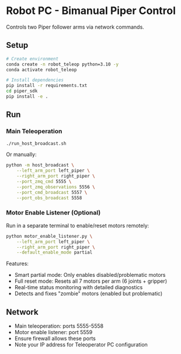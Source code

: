 # Robot PC - Bimanual Piper Control

Controls two Piper follower arms via network commands.

## Setup

```bash
# Create environment
conda create -n robot_teleop python=3.10 -y
conda activate robot_teleop

# Install dependencies
pip install -r requirements.txt
cd piper_sdk
pip install -e .
```

## Run

### Main Teleoperation

```bash
./run_host_broadcast.sh
```

Or manually:
```bash
python -m host_broadcast \
    --left_arm_port left_piper \
    --right_arm_port right_piper \
    --port_zmq_cmd 5555 \
    --port_zmq_observations 5556 \
    --port_cmd_broadcast 5557 \
    --port_obs_broadcast 5558
```

### Motor Enable Listener (Optional)

Run in a separate terminal to enable/reset motors remotely:

```bash
python motor_enable_listener.py \
    --left_arm_port left_piper \
    --right_arm_port right_piper \
    --default_enable_mode partial
```

Features:
- Smart partial mode: Only enables disabled/problematic motors
- Full reset mode: Resets all 7 motors per arm (6 joints + gripper)
- Real-time status monitoring with detailed diagnostics
- Detects and fixes "zombie" motors (enabled but problematic)

## Network
- Main teleoperation: ports 5555-5558
- Motor enable listener: port 5559
- Ensure firewall allows these ports
- Note your IP address for Teleoperator PC configuration